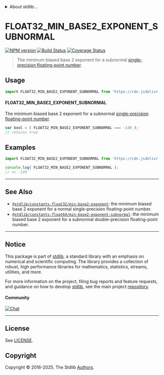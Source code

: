 <!--

@license Apache-2.0

Copyright (c) 2024 The Stdlib Authors.

Licensed under the Apache License, Version 2.0 (the "License");
you may not use this file except in compliance with the License.
You may obtain a copy of the License at

   http://www.apache.org/licenses/LICENSE-2.0

Unless required by applicable law or agreed to in writing, software
distributed under the License is distributed on an "AS IS" BASIS,
WITHOUT WARRANTIES OR CONDITIONS OF ANY KIND, either express or implied.
See the License for the specific language governing permissions and
limitations under the License.

-->


<details>
  <summary>
    About stdlib...
  </summary>
  <p>We believe in a future in which the web is a preferred environment for numerical computation. To help realize this future, we've built stdlib. stdlib is a standard library, with an emphasis on numerical and scientific computation, written in JavaScript (and C) for execution in browsers and in Node.js.</p>
  <p>The library is fully decomposable, being architected in such a way that you can swap out and mix and match APIs and functionality to cater to your exact preferences and use cases.</p>
  <p>When you use stdlib, you can be absolutely certain that you are using the most thorough, rigorous, well-written, studied, documented, tested, measured, and high-quality code out there.</p>
  <p>To join us in bringing numerical computing to the web, get started by checking us out on <a href="https://github.com/stdlib-js/stdlib">GitHub</a>, and please consider <a href="https://opencollective.com/stdlib">financially supporting stdlib</a>. We greatly appreciate your continued support!</p>
</details>

# FLOAT32_MIN_BASE2_EXPONENT_SUBNORMAL

[![NPM version][npm-image]][npm-url] [![Build Status][test-image]][test-url] [![Coverage Status][coverage-image]][coverage-url] <!-- [![dependencies][dependencies-image]][dependencies-url] -->

> The minimum biased base 2 exponent for a subnormal [single-precision floating-point number][ieee754].



<section class="usage">

## Usage

<!-- eslint-disable id-length -->

```javascript
import FLOAT32_MIN_BASE2_EXPONENT_SUBNORMAL from 'https://cdn.jsdelivr.net/gh/stdlib-js/constants-float32-min-base2-exponent-subnormal@deno/mod.js';
```

#### FLOAT32_MIN_BASE2_EXPONENT_SUBNORMAL

The minimum biased base 2 exponent for a subnormal [single-precision floating-point number][ieee754].

<!-- eslint-disable id-length -->

```javascript
var bool = ( FLOAT32_MIN_BASE2_EXPONENT_SUBNORMAL === -149 );
// returns true
```

</section>

<!-- /.usage -->

<section class="examples">

## Examples

<!-- eslint no-undef: "error" -->

<!-- eslint-disable id-length -->

```javascript
import FLOAT32_MIN_BASE2_EXPONENT_SUBNORMAL from 'https://cdn.jsdelivr.net/gh/stdlib-js/constants-float32-min-base2-exponent-subnormal@deno/mod.js';

console.log( FLOAT32_MIN_BASE2_EXPONENT_SUBNORMAL );
// => -149
```

</section>

<!-- /.examples -->

<!-- C interface documentation. -->



<!-- Section for related `stdlib` packages. Do not manually edit this section, as it is automatically populated. -->

<section class="related">

* * *

## See Also

-   <span class="package-name">[`@stdlib/constants-float32/min-base2-exponent`][@stdlib/constants/float32/min-base2-exponent]</span><span class="delimiter">: </span><span class="description">the minimum biased base 2 exponent for a normal single-precision floating-point number.</span>
-   <span class="package-name">[`@stdlib/constants-float64/min-base2-exponent-subnormal`][@stdlib/constants/float64/min-base2-exponent-subnormal]</span><span class="delimiter">: </span><span class="description">the minimum biased base 2 exponent for a subnormal double-precision floating-point number.</span>

</section>

<!-- /.related -->

<!-- Section for all links. Make sure to keep an empty line after the `section` element and another before the `/section` close. -->


<section class="main-repo" >

* * *

## Notice

This package is part of [stdlib][stdlib], a standard library with an emphasis on numerical and scientific computing. The library provides a collection of robust, high performance libraries for mathematics, statistics, streams, utilities, and more.

For more information on the project, filing bug reports and feature requests, and guidance on how to develop [stdlib][stdlib], see the main project [repository][stdlib].

#### Community

[![Chat][chat-image]][chat-url]

---

## License

See [LICENSE][stdlib-license].


## Copyright

Copyright &copy; 2016-2025. The Stdlib [Authors][stdlib-authors].

</section>

<!-- /.stdlib -->

<!-- Section for all links. Make sure to keep an empty line after the `section` element and another before the `/section` close. -->

<section class="links">

[npm-image]: http://img.shields.io/npm/v/@stdlib/constants-float32-min-base2-exponent-subnormal.svg
[npm-url]: https://npmjs.org/package/@stdlib/constants-float32-min-base2-exponent-subnormal

[test-image]: https://github.com/stdlib-js/constants-float32-min-base2-exponent-subnormal/actions/workflows/test.yml/badge.svg?branch=main
[test-url]: https://github.com/stdlib-js/constants-float32-min-base2-exponent-subnormal/actions/workflows/test.yml?query=branch:main

[coverage-image]: https://img.shields.io/codecov/c/github/stdlib-js/constants-float32-min-base2-exponent-subnormal/main.svg
[coverage-url]: https://codecov.io/github/stdlib-js/constants-float32-min-base2-exponent-subnormal?branch=main

<!--

[dependencies-image]: https://img.shields.io/david/stdlib-js/constants-float32-min-base2-exponent-subnormal.svg
[dependencies-url]: https://david-dm.org/stdlib-js/constants-float32-min-base2-exponent-subnormal/main

-->

[chat-image]: https://img.shields.io/gitter/room/stdlib-js/stdlib.svg
[chat-url]: https://app.gitter.im/#/room/#stdlib-js_stdlib:gitter.im

[stdlib]: https://github.com/stdlib-js/stdlib

[stdlib-authors]: https://github.com/stdlib-js/stdlib/graphs/contributors

[umd]: https://github.com/umdjs/umd
[es-module]: https://developer.mozilla.org/en-US/docs/Web/JavaScript/Guide/Modules

[deno-url]: https://github.com/stdlib-js/constants-float32-min-base2-exponent-subnormal/tree/deno
[deno-readme]: https://github.com/stdlib-js/constants-float32-min-base2-exponent-subnormal/blob/deno/README.md
[umd-url]: https://github.com/stdlib-js/constants-float32-min-base2-exponent-subnormal/tree/umd
[umd-readme]: https://github.com/stdlib-js/constants-float32-min-base2-exponent-subnormal/blob/umd/README.md
[esm-url]: https://github.com/stdlib-js/constants-float32-min-base2-exponent-subnormal/tree/esm
[esm-readme]: https://github.com/stdlib-js/constants-float32-min-base2-exponent-subnormal/blob/esm/README.md
[branches-url]: https://github.com/stdlib-js/constants-float32-min-base2-exponent-subnormal/blob/main/branches.md

[stdlib-license]: https://raw.githubusercontent.com/stdlib-js/constants-float32-min-base2-exponent-subnormal/main/LICENSE

[ieee754]: https://en.wikipedia.org/wiki/IEEE_754-1985

<!-- <related-links> -->

[@stdlib/constants/float32/min-base2-exponent]: https://github.com/stdlib-js/constants-float32-min-base2-exponent/tree/deno

[@stdlib/constants/float64/min-base2-exponent-subnormal]: https://github.com/stdlib-js/constants-float64-min-base2-exponent-subnormal/tree/deno

<!-- </related-links> -->

</section>

<!-- /.links -->
